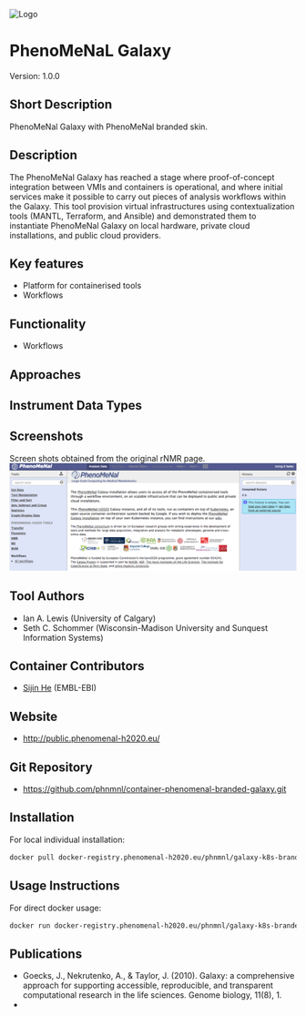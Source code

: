 
![Logo](rNMR_logo.gif)

# PhenoMeNaL Galaxy
Version: 1.0.0

## Short Description

<!-- 
This should only be 20, hopefully a single sentence.
-->

PhenoMeNal Galaxy with PhenoMeNal branded skin.

## Description
The PhenoMeNal Galaxy has reached a stage where proof-of-concept integration between VMIs and containers is operational, and where initial services make it possible to carry out pieces of analysis workflows within the Galaxy. This tool provision virtual infrastructures using contextualization tools (MANTL, Terraform, and Ansible) and demonstrated them to instantiate PhenoMeNal Galaxy on local hardware, private cloud installations, and public cloud providers. 

## Key features

- Platform for containerised tools
- Workflows

## Functionality

- Workflows

## Approaches
  
## Instrument Data Types

## Screenshots

Screen shots obtained from the original rNMR page.
![screenshot](screenshots/fl-galaxy.png)

## Tool Authors

- Ian A. Lewis (University of Calgary)
- Seth C. Schommer (Wisconsin-Madison University and Sunquest Information Systems)

## Container Contributors

- [Sijin He](https://github.com/sh107) (EMBL-EBI)

## Website

- http://public.phenomenal-h2020.eu/


## Git Repository

- https://github.com/phnmnl/container-phenomenal-branded-galaxy.git

## Installation 

For local individual installation:

```bash
docker pull docker-registry.phenomenal-h2020.eu/phnmnl/galaxy-k8s-branded
```

## Usage Instructions

For direct docker usage:

```bash
docker run docker-registry.phenomenal-h2020.eu/phnmnl/galaxy-k8s-branded ...
```

## Publications

<!-- Guidance:
Use AMA style publications as a list (you can export AMA from PubMed, on the Formats: Citation link when looking at the entry).
IMPORTANT: Publications sectio must be placed at the end and cannot be emptied!
-->

- Goecks, J., Nekrutenko, A., & Taylor, J. (2010). Galaxy: a comprehensive approach for supporting accessible, reproducible, and transparent computational research in the life sciences. Genome biology, 11(8), 1.
- 
